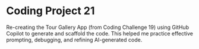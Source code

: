 # Coding Project 21
Re-creating the Tour Gallery App (from Coding Challenge 19) using GitHub Copilot to generate and scaffold the code. This helped me practice effective prompting, debugging, and refining AI-generated code.